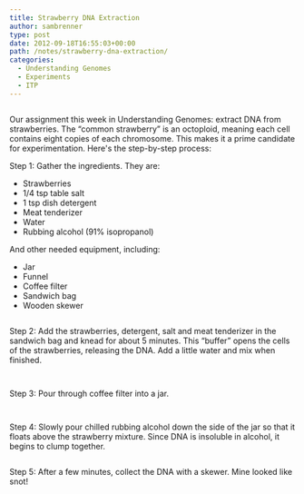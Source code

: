 ```yaml
---
title: Strawberry DNA Extraction
author: sambrenner
type: post
date: 2012-09-18T16:55:03+00:00
path: /notes/strawberry-dna-extraction/
categories:
  - Understanding Genomes
  - Experiments
  - ITP
---
```

[<img class="aligncenter size-full wp-image-56" title="P9182052" src="/img/uploads/2012/09/P9182052.jpg" alt=""  />][1]

Our assignment this week in Understanding Genomes: extract DNA from strawberries. The &#8220;common strawberry&#8221; is an octoploid, meaning each cell contains eight copies of each chromosome. This makes it a prime candidate for experimentation. Here's the step-by-step process:

Step 1: Gather the ingredients. They are:

* Strawberries
* 1/4 tsp table salt
* 1 tsp dish detergent
* Meat tenderizer
* Water
* Rubbing alcohol (91% isopropanol)

And other needed equipment, including:

* Jar
* Funnel
* Coffee filter
* Sandwich bag
* Wooden skewer

[<img class="aligncenter size-full wp-image-50" title="P9182040" src="/img/uploads/2012/09/P9182040.jpg" alt="" />][2]

Step 2: Add the strawberries, detergent, salt and meat tenderizer in the sandwich bag and knead for about 5 minutes. This &#8220;buffer&#8221; opens the cells of the strawberries, releasing the DNA. Add a little water and mix when finished.

[<img class="aligncenter size-full wp-image-51" title="P9182041" src="/img/uploads/2012/09/P9182041.jpg" alt="" />][3]

[<img class="aligncenter size-full wp-image-52" title="P9182042" src="/img/uploads/2012/09/P9182042.jpg" alt=""  />][4]

Step 3: Pour through coffee filter into a jar.

[<img class="aligncenter size-full wp-image-53" title="P9182044" src="/img/uploads/2012/09/P9182044.jpg" alt=""  />][5]

[<img class="aligncenter size-full wp-image-54" title="P9182049" src="/img/uploads/2012/09/P9182049.jpg" alt="" />][6]

Step 4: Slowly pour chilled rubbing alcohol down the side of the jar so that it floats above the strawberry mixture. Since DNA is insoluble in alcohol, it begins to clump together.

[<img class="aligncenter size-full wp-image-55" title="P9182050" src="/img/uploads/2012/09/P9182050.jpg" alt=""  />][7]

Step 5: After a few minutes, collect the DNA with a skewer. Mine looked like snot!

[<img class="aligncenter size-full wp-image-58" title="P9182055" src="/img/uploads/2012/09/P9182055.jpg" alt=""  />][8]


 [1]: /img/uploads/2012/09/P9182052.jpg
 [2]: /img/uploads/2012/09/P9182040.jpg
 [3]: /img/uploads/2012/09/P9182041.jpg
 [4]: /img/uploads/2012/09/P9182042.jpg
 [5]: /img/uploads/2012/09/P9182044.jpg
 [6]: /img/uploads/2012/09/P9182049.jpg
 [7]: /img/uploads/2012/09/P9182050.jpg
 [8]: /img/uploads/2012/09/P9182055.jpg
